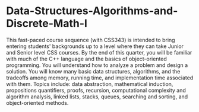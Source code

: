 # Data-Structures-Algorithms-and-Discrete-Math-I
This fast-paced course sequence (with CSS343) is intended to bring entering students' backgrounds up to a level where they can take Junior and Senior level CSS courses. By the end of this quarter, you will be familiar with much of the C++ language and the basics of object-oriented programming. You will understand how to analyze a problem and design a solution. You will know many basic data structures, algorithms, and the tradeoffs among memory, running time, and implementation time associated with them. Topics include: data abstraction, mathematical induction, propositions quantifiers, proofs, recursion, computational complexity and algorithm analysis, linked lists, stacks, queues, searching and sorting, and object-oriented methods.
